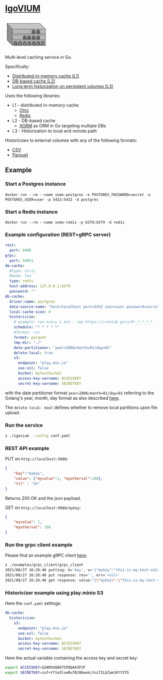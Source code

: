 # [IgoVIUM](https://en.wikipedia.org/wiki/Iguvine_Tablets)

![](igovium_logo.png)

Multi-level caching service in Go.

Specifically: 
* [Distributed in-memory cache (L1)](cache/dm_cache_mapper.go)
* [DB-based cache (L2)](cache/db_cache.go)
* [Long term historization on persistent volumes (L3)](cache/historicizer.go)
  
Uses the following libraries:
* L1 - distributed in-memory cache
  * [Olric](https://github.com/buraksezer/olric)
  * [Redis](https://github.com/go-redis/redis)
* L2 - DB-based cache
  * [XORM](https://gitea.com/xorm/xorm) as ORM in Go targeting multiple DBs
* L3 - Historization to local and remote path

Historicizes to external volumes with any of the following formats:
* [CSV](cache/csv_formatter.go)
* [Parquet](cache/parquet_formatter.go)


## Example

### Start a Postgres instance

```
docker run --rm --name some-postgres -e POSTGRES_PASSWORD=secret -e POSTGRES_USER=user -p 5432:5432 -d postgres
```

### Start a Redis instance
```
docker run --rm --name some-redis -p 6379:6379 -d redis
```

### Example configuration (REST+gRPC server)

```yaml
rest:
  port: 9988
grpc:
  port: 50051
dm-cache:
  #type: olric
  #mode: lan
  type: redis
  host-address: 127.0.0.1:6379
  password: ""
db-cache:
  driver-name: postgres
  data-source-name: "host=localhost port=5432 user=user password=secret dbname=user sslmode=disable"
  local-cache-size: 0
  historicize:
    # example: run every 1 min - see https://crontab.guru/#*_*_*_*_*
    schedule: "* * * * *"
    #format: csv
    format: parquet
    tmp-dir: "./"
    date-partitioner: "year=2006/month=01/day=02"
    delete-local: true
    s3:
      endpoint: "play.min.io"
      use-ssl: false
      bucket: mytestbucket
      access-key-varname: ACCESSKEY
      secret-key-varname: SECRETKEY
```

with the date partitioner format `year=2006/month=01/day=02` referring to the Golang's year, month, day format as also described [here](https://stackoverflow.com/questions/20234104/how-to-format-current-time-using-a-yyyymmddhhmmss-format).

The `delete-local: bool` defines whether to remove local partitions upon file upload.

### Run the service

```bash
❯ ./igovium --config conf.yaml
```

### REST API example

PUT on `http://localhost:9988`:
```json
{
    "key":"mykey",
    "value": {"myvalue":1, "myotherval":100},
    "ttl" : "1h"
}
```

Returns 200 OK and the json payload.

GET on `http://localhost:9988/mykey`:
```json
{
    "myvalue": 1,
    "myotherval": 100
}
```

### Run the grpc client example
Please find an example gRPC client [here](examples/grpc_client/client.go).

```bash
❯ ./examples/grpc_client/grpc_client
2021/08/27 16:26:46 putting: k='key', v='{"mykey":"this-is-my-test-value"}'
2021/08/27 16:26:46 put response: res='', err='<nil>'
2021/08/27 16:26:46 get response: value:"{\"mykey\":\"this-is-my-test-value\"}"
```

### Historicizer example using play.minio S3
Here the `conf.yaml` settings:
```yaml
db-cache:
  historicize:
    s3:
      endpoint: "play.min.io"
      use-ssl: false
      bucket: mytestbucket
      access-key-varname: ACCESSKEY
      secret-key-varname: SECRETKEY
```

Here the actual variable containing the access key and secret key:
```bash
export ACCESSKEY=Q3AM3UQ867SPQQA43P2F
export SECRETKEY=zuf+tfteSlswRu7BJ86wekitnifILbZam1KYY3TG
```

